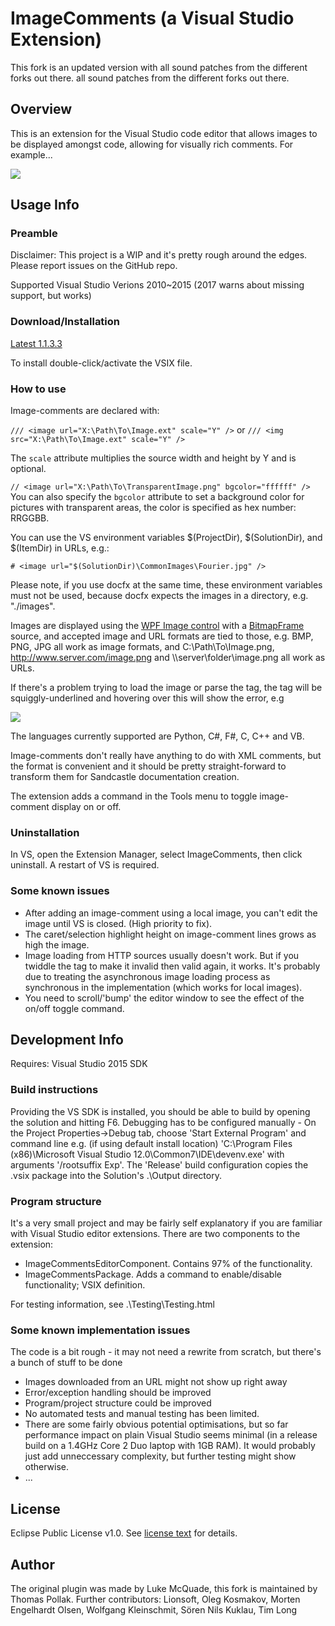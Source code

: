 ﻿# ImageComments (a Visual Studio Extension)This fork is an updated version with all sound patches from the different forks out there. all sound patches from the different forks out there.## OverviewThis is an extension for the Visual Studio code editor that allows images to be displayed amongst code, allowing for visually rich comments. For example...![](http://lukesdm.github.com/image-comments/media/example-1.png)## Usage Info### PreambleDisclaimer: This project is a WIP and it's pretty rough around the edges. Please report issues on the GitHub repo.Supported Visual Studio Verions 2010~2015 (2017 warns about missing support, but works)### Download/Installation[Latest 1.1.3.3](https://github.com/TomSmartBishop/image-comments/raw/master/Output/ImageComments.vsix)To install double-click/activate the VSIX file.### How to useImage-comments are declared with:`/// <image url="X:\Path\To\Image.ext" scale="Y" />` or `/// <img src="X:\Path\To\Image.ext" scale="Y" />`The `scale` attribute multiplies the source width and height by Y and is optional.`// <image url="X:\Path\To\TransparentImage.png" bgcolor="ffffff" />`You can also specify the `bgcolor` attribute to set a background color for pictures with transparent areas, the color is specified as hex number: RRGGBB.You can use the VS environment variables $(ProjectDir), $(SolutionDir), and $(ItemDir) in URLs, e.g.:`# <image url="$(SolutionDir)\CommonImages\Fourier.jpg" />` Please note, if you use docfx at the same time, these environment variables must not be used, because docfx expects the images in a directory, e.g. "./images".Images are displayed using the [WPF Image control](http://msdn.microsoft.com/en-us/library/ms610982) with a [BitmapFrame](http://msdn.microsoft.com/en-us/library/ms619213) source, and accepted image and URL formats are tied to those, e.g. BMP, PNG, JPG all work as image formats, and C:\Path\To\Image.png, http://www.server.com/image.png and \\\server\folder\image.png all work as URLs.If there's a problem trying to load the image or parse the tag, the tag will be squiggly-underlined and hovering over this will show the error, e.g![](http://lukesdm.github.com/image-comments/media/error-example-1.png)The languages currently supported are Python, C#, F#, C, C++ and VB.Image-comments don't really have anything to do with XML comments, but the format is convenient and it should be pretty straight-forward to transform them for Sandcastle documentation creation.The extension adds a command in the Tools menu to toggle image-comment display on or off.### UninstallationIn VS, open the Extension Manager, select ImageComments, then click uninstall. A restart of VS is required.### Some known issues* After adding an image-comment using a local image, you can't edit the image until VS is closed. (High priority to fix).* The caret/selection highlight height on image-comment lines grows as high the image.* Image loading from HTTP sources usually doesn't work. But if you twiddle the tag to make it invalid then valid again, it works. It's probably due to treating the asynchronous image loading process as synchronous in the implementation (which works for local images).* You need to scroll/'bump' the editor window to see the effect of the on/off toggle command.## Development InfoRequires: Visual Studio 2015 SDK### Build instructionsProviding the VS SDK is installed, you should be able to build by opening the solution and hitting F6. Debugging has to be configured manually - On the Project Properties->Debug tab, choose 'Start External Program' and command line e.g. (if using default install location) 'C:\Program Files (x86)\Microsoft Visual Studio 12.0\Common7\IDE\devenv.exe' with arguments '/rootsuffix Exp'. The 'Release' build configuration copies the .vsix package into the Solution's .\Output directory.### Program structureIt's a very small project and may be fairly self explanatory if you are familiar with Visual Studio editor extensions.There are two components to the extension:* ImageCommentsEditorComponent. Contains 97% of the functionality.* ImageCommentsPackage. Adds a command to enable/disable functionality; VSIX definition.For testing information, see .\Testing\Testing.html### Some known implementation issuesThe code is a bit rough - it may not need a rewrite from scratch, but there's a bunch of stuff to be done* Images downloaded from an URL might not show up right away* Error/exception handling should be improved* Program/project structure could be improved* No automated tests and manual testing has been limited.* There are some fairly obvious potential optimisations, but so far performance impact on plain Visual Studio seems minimal (in a release build on a 1.4GHz Core 2 Duo laptop with 1GB RAM). It would probably just add unneccessary complexity, but further testing might show otherwise.* ...## LicenseEclipse Public License v1.0. See [license text](http://github.com/lukesdm/image-comments/raw/master/License.txt) for details.## AuthorThe original plugin was made by Luke McQuade, this fork is maintained by Thomas Pollak. Further contributors: Lionsoft, Oleg Kosmakov, Morten Engelhardt Olsen, Wolfgang Kleinschmit, Sören Nils Kuklau, Tim Long